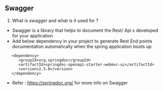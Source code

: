Swagger 
-----------------------

1. What is swagger and what is it used for ?
- Swagger is a library that helps to document the Rest/ Api s developed for your application
- Add below dependency in your project to generate Rest End points documentation automatically when the spring application boots up
```
   <dependency>
      <groupId>org.springdoc</groupId>
      <artifactId>springdoc-openapi-starter-webmvc-ui</artifactId>
      <version>2.5.0</version>
   </dependency>

```
- Refer : https://springdoc.org/ for more info on Swagger
